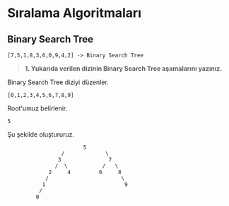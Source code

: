 # Sıralama Algoritmaları

## Binary Search Tree

```
[7,5,1,8,3,6,0,9,4,2] -> Binary Search Tree
```
> **1. Yukarıda verilen dizinin Binary Search Tree aşamalarını yazınız.**

Binary Search Tree diziyi düzenler.
```
[0,1,2,3,4,5,6,7,8,9]
```
Root'umuz belirlenir.
```
5
```
Şu şekilde oluştururuz.
```
                        5
                 /             \
                3               7
               /  \           /   \
             2     4         6     8
            /                       \
           1                         9
          /
         0
```
